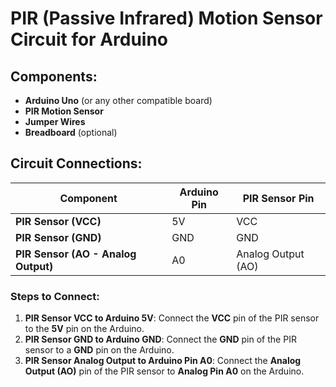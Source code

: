 # PIR (Passive Infrared) Motion Sensor Circuit for Arduino 

## Components:
- **Arduino Uno** (or any other compatible board)
- **PIR Motion Sensor**
- **Jumper Wires**
- **Breadboard** (optional)

## Circuit Connections:

| Component                     | Arduino Pin     | PIR Sensor Pin          |
|-------------------------------|-----------------|-------------------------|
| **PIR Sensor (VCC)**           | 5V              | VCC                     |
| **PIR Sensor (GND)**           | GND             | GND                     |
| **PIR Sensor (AO - Analog Output)** | A0           | Analog Output (AO)      |

### Steps to Connect:
1. **PIR Sensor VCC to Arduino 5V**: Connect the **VCC** pin of the PIR sensor to the **5V** pin on the Arduino.
2. **PIR Sensor GND to Arduino GND**: Connect the **GND** pin of the PIR sensor to a **GND** pin on the Arduino.
3. **PIR Sensor Analog Output to Arduino Pin A0**: Connect the **Analog Output (AO)** pin of the PIR sensor to **Analog Pin A0** on the Arduino.

